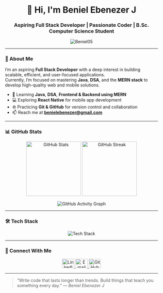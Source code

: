 <h1 align="center">👋 Hi, I'm Beniel Ebenezer J</h1>
<h3 align="center">Aspiring Full Stack Developer | Passionate Coder | B.Sc. Computer Science Student</h3>

<p align="center">
  <img src="https://komarev.com/ghpvc/?username=Beniel05&label=Profile%20Views&color=0e75b6&style=flat" alt="Beniel05" />
</p>

---

### 🧭 About Me

I’m an aspiring **Full Stack Developer** with a deep interest in building scalable, efficient, and user-focused applications.  
Currently, I’m focused on mastering **Java**, **DSA**, and the **MERN stack** to develop high-quality web and mobile solutions.

- 🌱 Learning **Java**, **DSA**, **Frontend & Backend using MERN**
- 💻 Exploring **React Native** for mobile app development
- ⚙️ Practicing **Git & GitHub** for version control and collaboration
- 📫 Reach me at **benielebenezer@gmail.com**

---

### 📊 GitHub Stats

<p align="center">
  <!-- GitHub Stats Card -->
  <img height="180em" src="https://github-readme-stats.vercel.app/api?username=Beniel05&show_icons=true&theme=tokyonight&hide_border=true&count_private=true" alt="GitHub Stats" />

  <!-- GitHub Streak Card -->
  <img height="180em" src="https://streak-stats.demolab.com?user=Beniel05&theme=tokyonight&hide_border=true&date_format=M%20j%5B%2C%20Y%5D" alt="GitHub Streak" />
</p>

<p align="center">
  <!-- GitHub Activity Graph -->
  <img src="https://github-readme-activity-graph.vercel.app/graph?username=Beniel05&theme=tokyo-night&hide_border=true" alt="GitHub Activity Graph" />
</p>

---

### 🛠️ Tech Stack

<p align="center">
  <img src="https://skillicons.dev/icons?i=mongodb,express,react,nodejs,java,git,github,bash,vscode,reactnative](https://skillicons.dev/icons?i=java,idea,mongodb,express,react,nodejs,mysql,postgresql,bash,git,github,vscode,html,css,javascript,jquery,bootstrap,tailwind" alt="Tech Stack" />
</p>

---

### 🤝 Connect With Me

<p align="center">
  <a href="https://www.linkedin.com/in/benielebenezer/" target="_blank" rel="noopener noreferrer">
    <img src="https://cdn.jsdelivr.net/gh/devicons/devicon/icons/linkedin/linkedin-original.svg" alt="LinkedIn" height="30" width="40" />
  </a>
  <a href="mailto:benielebenezer@gmail.com" target="_blank" rel="noopener noreferrer">
    <img src="https://cdn.jsdelivr.net/gh/devicons/devicon/icons/google/google-original.svg" alt="Email" height="30" width="40" />
  </a>
  <a href="https://github.com/Beniel05" target="_blank" rel="noopener noreferrer">
    <img src="https://skillicons.dev/icons?i=github" alt="GitHub" height="30" width="40" />
  </a>
</p>

---

> “Write code that lasts longer than trends. Build things that teach you something every day.” — *Beniel Ebenezer J*
